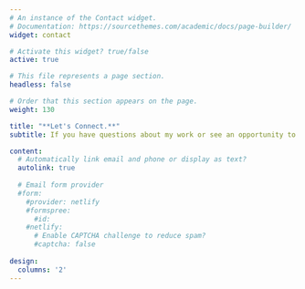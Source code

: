 ```yaml
---
# An instance of the Contact widget.
# Documentation: https://sourcethemes.com/academic/docs/page-builder/
widget: contact

# Activate this widget? true/false
active: true

# This file represents a page section.
headless: false

# Order that this section appears on the page.
weight: 130

title: "**Let's Connect.**"
subtitle: If you have questions about my work or see an opportunity to collaborate, please reach out.

content:
  # Automatically link email and phone or display as text?
  autolink: true
  
  # Email form provider
  #form:
    #provider: netlify
    #formspree:
      #id:
    #netlify:
      # Enable CAPTCHA challenge to reduce spam?
      #captcha: false
  
design:
  columns: '2'
---
```

